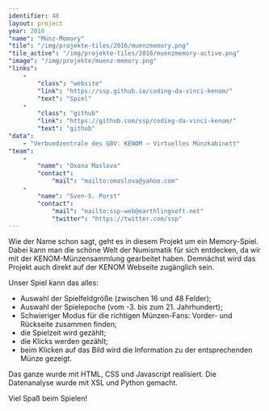 ```yaml
---
identifier: 48
layout: project
year: 2016
"name": "Münz-Memory"
"tile": "/img/projekte-tiles/2016/muenzmemory.png"
"tile_active": "/img/projekte-tiles/2016/muenzmemory-active.png"
"image": "/img/projekte/muenz-memory.png"
"links":
    -
        "class": "website"
        "link": "https://ssp.github.io/coding-da-vinci-kenom/"
        "text": "Spiel"
    -
        "class": "github"
        "link": "https://github.com/ssp/coding-da-vinci-kenom/"
        "text": "github"
"data":
    - "Verbundzentrale des GBV: KENOM – Virtuelles Münzkabinett"
"team":
    -
        "name": "Oxana Maslova"
        "contact":
            "mail": "mailto:omaslova@yahoo.com"
    -
        "name": "Sven-S. Porst"
        "contact":
            "mail": "mailto:ssp-web@earthlingsoft.net"
            "twitter": "https://twitter.com/ssp"
---
```

Wie der Name schon sagt, geht es in diesem Projekt um ein Memory-Spiel. Dabei kann man die schöne Welt der Numismatik für sich entdecken, da wir mit der KENOM-Münzensammlung gearbeitet haben. Demnächst wird das Projekt auch direkt auf der
KENOM Webseite zugänglich sein.

Unser Spiel kann das alles:

- Auswahl der Spielfeldgröße (zwischen 16 und 48 Felder);
- Auswahl der Spielepoche (vom -3. bis zum  21. Jahrhundert);
- Schwieriger Modus für die richtigen Münzen-Fans: Vorder- und Rückseite zusammen finden;
- die Spielzeit wird gezählt;
- die Klicks werden gezählt;
- beim Klicken auf das Bild wird die Information zu der entsprechenden Münze gezeigt.

Das ganze wurde mit HTML, CSS und Javascript realisiert. Die Datenanalyse wurde mit XSL und Python gemacht.

Viel Spaß beim Spielen!
